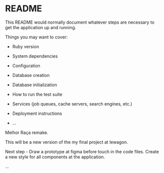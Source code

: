 # README

This README would normally document whatever steps are necessary to get the
application up and running.

Things you may want to cover:

* Ruby version

* System dependencies

* Configuration

* Database creation

* Database initialization

* How to run the test suite

* Services (job queues, cache servers, search engines, etc.)

* Deployment instructions

* ...



Melhor Raça remake.

This will be a new version of the my final project at lewagon.

Next step - Draw a prototype at figma before touch in the code files.
Create a new style for all components at the application.

...
